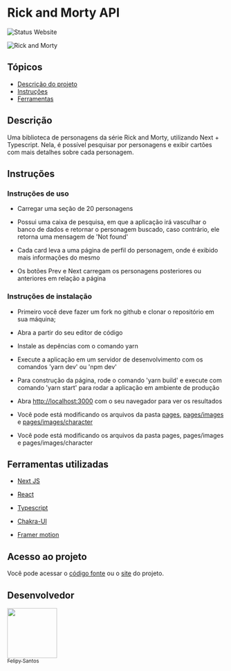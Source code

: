 # Rick and Morty API
![Status Website](https://img.shields.io/website?down_message=red&style=for-the-badge&up_color=green&up_message=online&url=https%3A%2F%2Fspace-flight-news-delta.vercel.app%2F)

![Rick and Morty](https://user-images.githubusercontent.com/72530197/207097538-da836680-a27e-4fec-986e-75272de75f1f.gif)

## Tópicos
- [Descrição do projeto](#descricao-do-projeto)
- [Instruções](#instrucoes)
- [Ferramentas](#ferramentas)


<h2 id=descricao-do-projeto>Descrição</h2> 
<p>
  Uma biblioteca de personagens da série Rick and Morty, utilizando Next + Typescript. Nela, é possível pesquisar por personagens e exibir cartões com mais detalhes sobre cada personagem.
</p>

<h2 id=instrucoes>Instruções</h2> 
<h3>Instruções de uso</h3>

<p>

- Carregar uma seção de 20 personagens
  <br/>
  
- Possui uma caixa de pesquisa, em que a aplicação irá vasculhar o banco de dados e retornar o personagem buscado, caso contrário, ele retorna uma mensagem de 'Not found'
  <br/>
  
- Cada card leva a uma página de perfil do personagem, onde é exibido mais informações do mesmo
  <br/>
  
- Os botões Prev e Next carregam os personagens posteriores ou anteriores em relação a página
  <br/>
</p>

<h3>Instruções de instalação</h3>
<p>
  
- Primeiro você deve fazer um fork no github e clonar o repositório em sua máquina;
  <br/>
  
- Abra a partir do seu editor de código
  <br/>
  
- Instale as depências com o comando yarn 
  <br/>
  
- Execute a aplicação em um servidor de desenvolvimento com os comandos 'yarn dev' ou 'npm dev'
  <br/>

- Para construção da página, rode o comando 'yarn build' e execute com comando 'yarn start' para rodar a aplicação em ambiente de produção
  <br/>

- Abra [http://localhost:3000](http://localhost:3000) com o seu navegador para ver os resultados
  <br/>
  
- Você pode está modificando os arquivos da pasta [pages](http://localhost:3000/), [pages/images](http://localhost:3000/images) e [pages/images/character](http://localhost:3000/images/character) 
  <br/>

- Você pode está modificando os arquivos da pasta pages, pages/images e pages/images/character 
  <br/>
</p>

<h2 id=ferramentas>Ferramentas utilizadas</h2> 
<p>
  
- <a href="https://nextjs.org/" target="_blank">Next JS</a> 
  <br/>
  
- <a href="https://pt-br.reactjs.org/" target="_blank">React</a> 
  <br/>
  
- <a href="https://www.typescriptlang.org/" target="_blank">Typescript</a> 
  <br/>
  
- <a href="https://chakra-ui.com/" target="_blank">Chakra-UI</a> 
  <br/>

- <a href="https://www.framer.com/motion/" target="_blank">Framer motion</a> 
  <br/>
</p>

<h2>Acesso ao projeto</h2>

<p>Você pode acessar o <a href="https://github.com/felipysantos/rickandmortynextapi/" traget="_blanck">código fonte</a> ou o <a href="https://rickandmortynextapi.vercel.app/" traget="_blanck">site</a> do projeto.</p>

<h2>Desenvolvedor</h2>

 [<img src="https://avatars.githubusercontent.com/u/72530197?v=4" width=115><br><sub>Felipy Santos</sub>](https://github.com/felipysantos) 
 
